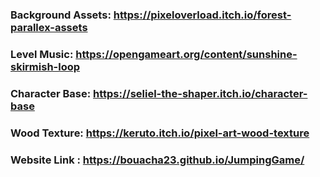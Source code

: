 ### Background Assets: https://pixeloverload.itch.io/forest-parallex-assets
### Level Music: https://opengameart.org/content/sunshine-skirmish-loop
### Character Base: https://seliel-the-shaper.itch.io/character-base
### Wood Texture: https://keruto.itch.io/pixel-art-wood-texture
### Website Link : https://bouacha23.github.io/JumpingGame/
